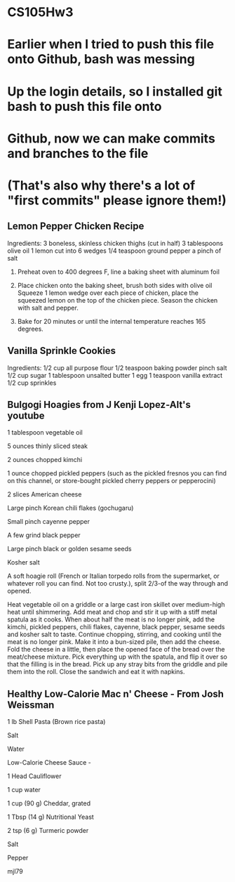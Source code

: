 # CS105Hw3
# Earlier when I tried to push this file onto Github, bash was messing
# Up the login details, so I installed git bash to push this file onto
# Github, now we can make commits and branches to the file
# (That's also why there's a lot of "first commits" please ignore them!)

## Lemon Pepper Chicken Recipe

Ingredients: 3 boneless, skinless chicken thighs (cut in half)
      3 tablespoons olive oil
      1 lemon cut into 6 wedges
      1/4 teaspoon ground pepper
      a pinch of salt

1. Preheat oven to 400 degrees F, line a baking sheet with aluminum foil

2. Place chicken onto the baking sheet, brush both sides with olive oil
Squeeze 1 lemon wedge over each piece of chicken, place the squeezed
lemon on the top of the chicken piece. Season the chicken with salt
and pepper.

3. Bake for 20 minutes or until the internal temperature reaches 165
degrees. 


## Vanilla Sprinkle Cookies

Ingredients: 1/2 cup all purpose flour
      1/2 teaspoon baking powder
      pinch salt
      1/2 cup sugar
      1 tablespoon unsalted butter
      1 egg
      1 teaspoon vanilla extract
      1/2 cup sprinkles


## Bulgogi Hoagies from J Kenji Lopez-Alt's youtube

1 tablespoon vegetable oil

5 ounces thinly sliced steak

2 ounces chopped kimchi

1 ounce chopped pickled peppers (such as the pickled fresnos you can find on this channel, or store-bought pickled cherry peppers or pepperocini)

2 slices American cheese

Large pinch Korean chili flakes (gochugaru)

Small pinch cayenne pepper


A few grind black pepper

Large pinch black or golden sesame seeds

Kosher salt

A soft hoagie roll (French or Italian torpedo rolls from the supermarket, or whatever roll you can find. Not too crusty.), split 2/3-of the way through and opened.

Heat vegetable oil on a griddle or a large cast iron skillet over medium-high heat until shimmering. Add meat and chop and stir it up with a stiff metal spatula as it cooks. When about half the meat is no longer pink, add the kimchi, pickled peppers, chili flakes, cayenne, black pepper, sesame seeds and kosher salt to taste. Continue chopping, stirring, and cooking until the meat is no longer pink. Make it into a bun-sized pile, then add the cheese. Fold the cheese in a little, then place the opened face of the bread over the meat/cheese mixture. Pick everything up with the spatula, and flip it over so that the filling is in  the bread. Pick up any stray bits from the griddle and pile them into the roll. Close the sandwich and eat it with napkins.

## Healthy Low-Calorie Mac n' Cheese - From Josh Weissman

1 lb Shell Pasta (Brown rice pasta)

Salt

Water

Low-Calorie Cheese Sauce -

1 Head Cauliflower 

1 cup water

1 cup (90 g) Cheddar, grated

1 Tbsp (14 g) Nutritional Yeast

2 tsp (6 g) Turmeric powder

Salt

Pepper

mjl79

